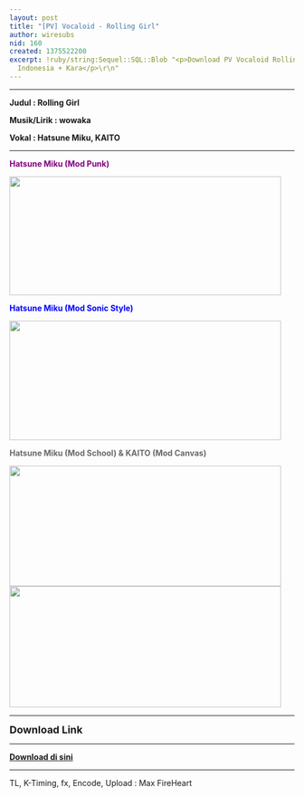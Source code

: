 ```yaml
---
layout: post
title: "[PV] Vocaloid - Rolling Girl"
author: wiresubs
nid: 160
created: 1375522200
excerpt: !ruby/string:Sequel::SQL::Blob "<p>Download PV Vocaloid Rolling Girl Subtitle
  Indonesia + Kara</p>\r\n"
---
```

<hr />
<p><strong>Judul&nbsp;: Rolling Girl</strong><br />
<strong>Musik/Lirik : wowaka</strong><br />
<strong>Vokal&nbsp;: Hatsune Miku, KAITO</strong></p>

<hr />
<p><span style="color:#800080"><strong>Hatsune Miku (Mod Punk)</strong></span></p>

<p><img alt="" src="http://i.imgur.com/TRb9Plg.jpg" style="height:210px; width:480px" /></p>

<p><strong><span style="color:#0000FF">Hatsune Miku (Mod Sonic Style)</span></strong></p>

<p><img alt="" src="http://i.imgur.com/KqIJvni.jpg" style="height:211px; width:480px" /></p>

<p><span style="color:#696969"><strong>Hatsune Miku (Mod School) &amp; KAITO (Mod Canvas)</strong></span></p>

<p><img alt="" src="http://i.imgur.com/kAxVvBT.jpg" style="height:213px; width:480px" /><img alt="" src="http://i.imgur.com/AjIp0Rm.jpg" style="height:214px; width:480px" /></p>

<hr />
<p><span style="font-size:18px"><strong>Download Link</strong></span></p>

<hr />
<p><strong><a href="http://go.wire-subs.com/hatsune-miku-rolling-girl" target="_blank">Download di sini</a></strong></p>

<hr />
<p>TL, K-Timing, fx, Encode, Upload : Max FireHeart</p>

